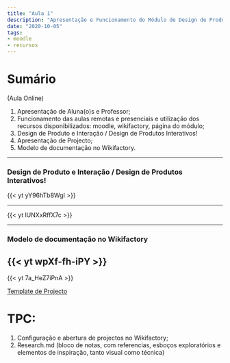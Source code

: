 ```yaml
---
title: "Aula 1"
description: "Apresentação e Funcionamento do Módulo de Design de Produto"
date: "2020-10-05"
tags:
- moodle
- recursos
---
```


# Sumário

(Aula Online)

1. Apresentação de Aluna(o)s e Professor;
2. Funcionamento das aulas remotas e presenciais e utilização dos recursos disponibilizados: moodle, wikifactory, página do módulo;
3. Design de Produto e Interação / Design de Produtos Interativos!
4. Apresentação de Projecto;
5. Modelo de documentação no Wikifactory.


---
### Design de Produto e Interação / Design de Produtos Interativos!

{{< yt yY96hTb8WgI >}}

---

{{< yt lUNXxRffX7c >}}

---
### Modelo de documentação no Wikifactory

{{< yt wpXf-fh-iPY >}}
---

{{< yt 7a_HeZ7iPnA >}}




[Template de Projecto](https://wikifactory.com/+wikifactory/wikifactory-demo-project)

# TPC:

1. Configuração e abertura de projectos no Wikifactory;
2. Research.md (bloco de notas, com referencias, esboços exploratórios e elementos de inspiração, tanto visual como técnica)